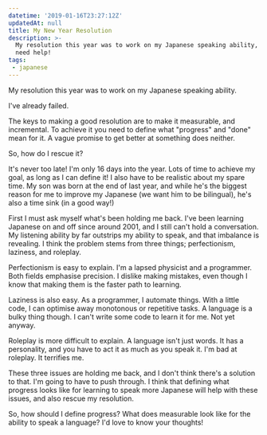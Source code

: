 ```yaml
---
datetime: '2019-01-16T23:27:12Z'
updatedAt: null
title: My New Year Resolution
description: >-
  My resolution this year was to work on my Japanese speaking ability, but I
  need help!
tags:
 - japanese
---
```

My resolution this year was to work on my Japanese speaking ability.

I've already failed.

The keys to making a good resolution are to make it measurable, and incremental.
To achieve it you need to define what "progress" and "done" mean for it. A vague
promise to get better at something does neither.

So, how do I rescue it?

It's never too late! I'm only 16 days into the year. Lots of time to achieve my
goal, as long as I can define it! I also have to be realistic about my spare
time. My son was born at the end of last year, and while he's the biggest reason
for me to improve my Japanese (we want him to be bilingual), he's also a time
sink (in a good way!)

First I must ask myself what's been holding me back. I've been learning Japanese
on and off since around 2001, and I still can't hold a conversation. My
listening ability by far outstrips my ability to speak, and that imbalance is
revealing. I think the problem stems from three things; perfectionism, laziness,
and roleplay.

Perfectionism is easy to explain. I'm a lapsed physicist and a programmer. Both
fields emphasise precision. I dislike making mistakes, even though I know that
making them is the faster path to learning.

Laziness is also easy. As a programmer, I automate things. With a little code, I
can optimise away monotonous or repetitive tasks. A language is a bulky thing
though. I can't write some code to learn it for me. Not yet anyway.

Roleplay is more difficult to explain. A language isn't just words. It has a
personality, and you have to act it as much as you speak it. I'm bad at
roleplay. It terrifies me.

These three issues are holding me back, and I don't think there's a solution to
that. I'm going to have to push through. I think that defining what progress
looks like for learning to speak more Japanese will help with these issues, and
also rescue my resolution.

So, how should I define progress? What does measurable look like for the ability
to speak a language? I'd love to know your thoughts!
